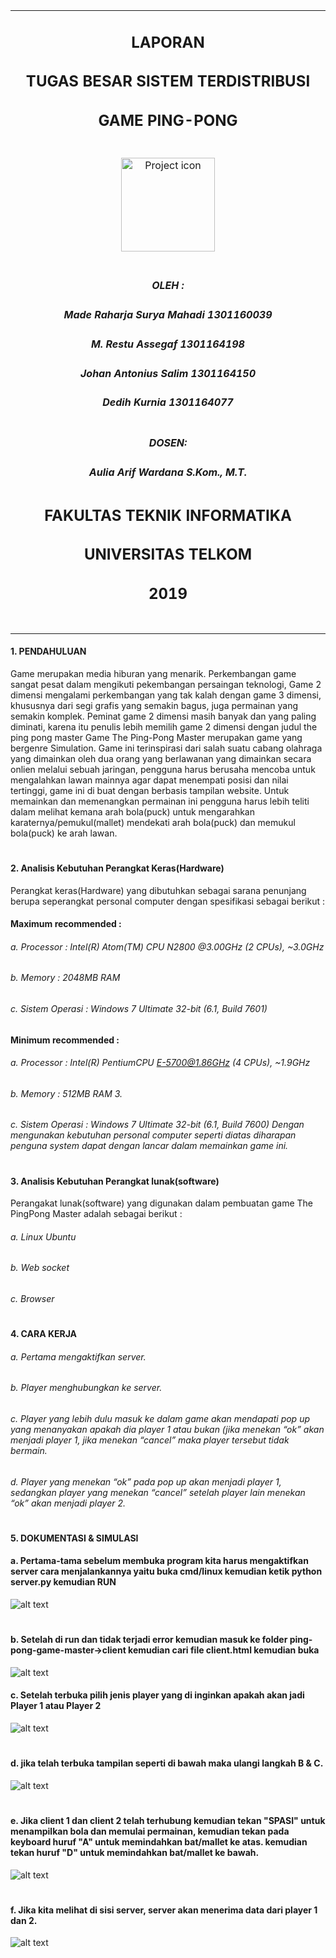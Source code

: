 <table align="center"><tr><td align="center" width="9999">

## LAPORAN
## TUGAS BESAR SISTEM TERDISTRIBUSI
## GAME PING-PONG
#

<img src="https://gitlab.com/share424/ping-pong-game/raw/laporan/aset%20photo/TelkomU.png" align="center" width="150" alt="Project icon">

#

##### OLEH :

##### Made Raharja Surya Mahadi	1301160039
##### M. Restu Assegaf	1301164198
##### Johan Antonius Salim	1301164150
##### Dedih Kurnia	1301164077

# 
##### DOSEN:
##### Aulia Arif Wardana S.Kom., M.T.
#
#
#
## FAKULTAS TEKNIK INFORMATIKA
## UNIVERSITAS TELKOM
## 2019
#

</td></tr></table>

#### 1.	PENDAHULUAN
Game merupakan media hiburan yang menarik. Perkembangan game sangat pesat dalam mengikuti pekembangan persaingan teknologi, Game 2 dimensi mengalami perkembangan yang tak kalah dengan game 3 dimensi, khususnya dari segi grafis yang semakin bagus, juga permainan yang semakin komplek. Peminat game 2 dimensi masih banyak dan yang paling diminati, karena itu penulis lebih memilih game 2 dimensi dengan judul the ping pong master
Game The Ping-Pong Master merupakan game yang bergenre Simulation. Game ini terinspirasi dari salah suatu cabang olahraga yang dimainkan oleh dua orang yang berlawanan yang dimainkan secara onlien melalui sebuah jaringan, pengguna harus berusaha mencoba untuk mengalahkan lawan mainnya agar dapat menempati posisi dan nilai tertinggi, game ini di buat dengan berbasis tampilan website.  Untuk memainkan dan memenangkan permainan ini pengguna harus lebih teliti dalam melihat kemana arah bola(puck) untuk mengarahkan karaternya/pemukul(mallet) mendekati arah bola(puck) dan memukul bola(puck)  ke arah lawan.   
#
#### 2.	Analisis Kebutuhan Perangkat Keras(Hardware)
Perangkat keras(Hardware) yang dibutuhkan sebagai sarana penunjang berupa seperangkat personal computer dengan spesifikasi sebagai berikut : 
#### Maximum recommended : 
###### a.	 Processor 	: Intel(R) Atom(TM) CPU N2800 @3.00GHz (2 CPUs), ~3.0GHz
###### b.	Memory		: 2048MB RAM 
###### c.	Sistem Operasi	: Windows 7 Ultimate 32-bit (6.1, Build 7601) 
#### Minimum recommended :
###### a.	Processor  		: Intel(R) PentiumCPU E-5700@1.86GHz (4 CPUs), ~1.9GHz
###### b.	Memory  		: 512MB RAM 3. 
###### c.	Sistem Operasi	: Windows 7 Ultimate 32-bit (6.1, Build 7600) Dengan mengunakan kebutuhan personal computer seperti diatas diharapan penguna system dapat dengan lancar dalam memainkan game ini. 
#
#### 3.	Analisis Kebutuhan Perangkat lunak(software)
Perangakat lunak(software) yang digunakan dalam pembuatan game The PingPong Master adalah sebagai berikut : 
###### a.	Linux Ubuntu 
###### b.	Web socket
###### c.	Browser
#
#### 4.	CARA KERJA
###### a.	Pertama mengaktifkan server.
###### b.	Player menghubungkan ke server.
###### c.	Player yang lebih dulu masuk ke dalam game akan mendapati pop up yang menanyakan apakah dia player 1 atau bukan (jika menekan “ok” akan menjadi player 1, jika menekan “cancel” maka player tersebut tidak bermain.
###### d.	Player yang menekan “ok” pada pop up akan menjadi player 1, sedangkan player yang menekan “cancel” setelah player lain menekan “ok” akan menjadi player 2.
#
#### 5.	DOKUMENTASI & SIMULASI
#### a. Pertama-tama sebelum membuka program kita harus mengaktifkan server cara menjalankannya yaitu buka cmd/linux kemudian ketik python server.py kemudian RUN
![alt text]()
#
#
#### b. Setelah di run dan tidak terjadi error kemudian masuk ke folder ping-pong-game-master->client kemudian cari file client.html kemudian buka
![alt text]()
#### c. Setelah terbuka pilih jenis player yang di inginkan apakah akan jadi Player 1 atau Player 2
![alt text]()
#
#
#### d. jika telah terbuka tampilan seperti di bawah maka ulangi langkah B & C.
![alt text]()
#
#
#### e. Jika client 1 dan client 2 telah terhubung kemudian tekan "SPASI" untuk menampilkan bola dan memulai permainan, kemudian tekan pada keyboard huruf "A" untuk memindahkan bat/mallet ke atas. kemudian tekan huruf "D" untuk memindahkan bat/mallet ke bawah.
![alt text]()
#
#
#### f. Jika kita melihat di sisi server, server akan menerima data dari player 1 dan 2.
![alt text]()
#
#
